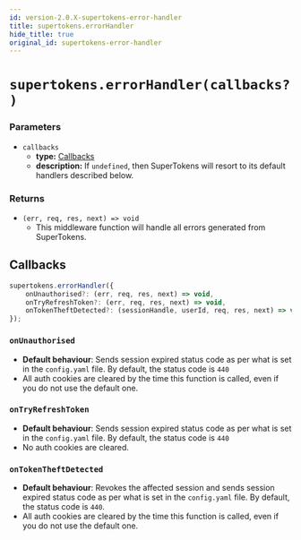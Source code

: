 ```yaml
---
id: version-2.0.X-supertokens-error-handler
title: supertokens.errorHandler
hide_title: true
original_id: supertokens-error-handler
---
```


# `supertokens.errorHandler(callbacks?)`
### Parameters
- `callbacks`
    - **type:** [Callbacks](./supertokens-error-handler#callbacks)
    - **description:** If `undefined`, then SuperTokens will resort to its default handlers described below.

### Returns
- `(err, req, res, next) => void`
    - This middleware function will handle all errors generated from SuperTokens.


## Callbacks
```js
supertokens.errorHandler({
    onUnauthorised?: (err, req, res, next) => void,
    onTryRefreshToken?: (err, req, res, next) => void,
    onTokenTheftDetected?: (sessionHandle, userId, req, res, next) => void
});
```

### `onUnauthorised`
- **Default behaviour**: Sends session expired status code as per what is set in the `config.yaml` file. By default, the status code is `440`
- All auth cookies are cleared by the time this function is called, even if you do not use the default one.

### `onTryRefreshToken`
- **Default behaviour**: Sends session expired status code as per what is set in the `config.yaml` file. By default, the status code is `440`
- No auth cookies are cleared.

### `onTokenTheftDetected`
- **Default behaviour**: Revokes the affected session and sends session expired status code as per what is set in the `config.yaml` file. By default, the status code is `440`.
- All auth cookies are cleared by the time this function is called, even if you do not use the default one.